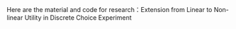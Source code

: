 Here are the material and code for research：Extension from Linear to Non-linear Utility in Discrete Choice Experiment
